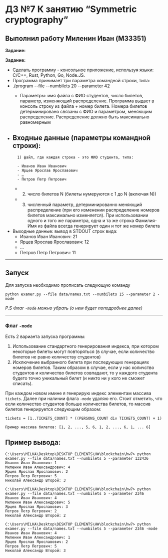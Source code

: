 # ДЗ №7 К занятию “Symmetric cryptography”

## Выполнил работу Миленин Иван (M33351)

**Задание:**

**Задание:**

- Сделать программу - консольное приложение, используя языки: С/C++, Rust, Python, Go, Node.JS.
- Программа принимает три параметра командной строки, типа:
- ./program --file <filename> --numbilets 20 --parameter 42
    - Параметры: имя файла с ФИО студентов, число билетов, параметр, изменяющий распределение. Программа выдает в
      консоль строку из файла + номер билета. Номера билетов детерминировано связаны с ФИО и параметром, меняющим
      распределение. Распределение должно быть максимально равномерным
- Входные данные (параметры командной строки):
  -
        1) файл, где каждая строка - это ФИО студента, типа:

        - Иванов Иван Иванович
        - Ярцев Ярослав Ярославович
        - …
        - Петров Петр Петрович
    -
        2) число билетов N (билеты нумеруются с 1 до N (включая N))
    -
        3) численный параметр, детерминированно меняющий распределение (при его изменении распределение номеров билетов
           максимально изменяется). При использовании одного и того же параметра, одна и та же строка Фамилия-Имя из
           файла всегда генерирует один и тот же номер билета
- Выходные данные: вывод в STDOUT строк вида:
    - Иванов Иван Иванович: 21
    - Ярцев Ярослав Ярославович: 12
    - …
    - Петров Петр Петрович: 11

___________________

## Запуск

Для запуска необходимо прописать следующую команду

```
python examer.py --file data/names.txt --numbilets 15 --parameter 2 -mode
```

_P.S Флаг `-mode` можно убрать (о нем будет поподробнее далее)_

___________________

### Флаг `-mode`

Есть 2 варианта запуска программы:

1) Использование стандартного генерирования индекса, при котором некоторые билеты могут повторяться (в случае, если
   количество билетов не равно количеству студентов)
2) Исключение выбранного билета при последующих генерациях номеров билетов. Таким образом в случае, если у нас количство
   студентов и количество билетов совпадают, то у каждого студента будето точно уникальный билет (и никто ни у кого не
   сможет списать).

При каждом новом имине я генерирую индекс элементам массива `tickets`. Далее при наличии флага `-mode` удаляю его. Стоит
отметить, что если количество студентов больше количества билетов, то массив билетов генерируется следующим образом:

```
tickets = [1..TICKETS_COUNT] * ((PERSONS_COUNT div TICKETS_COUNT) + 1)

Пример массива билетов: [1, 2, ..., 5, 6, 1, 2, ..., 6, 1, ... 6]
```

## Пример вывода:

```
C:\Users\MILKA\Desktop\DESKTOP_ELEMENTS\HW\blockchain\hw7> python examer.py --file data/names.txt --numbilets 5 --parameter 132436
Иванов Иван Иванович: 1
Миленин Иван Александрович: 4
Ярцев Ярослав Ярославович: 2
Петров Петр Петрович: 5
Николай Александр Второй: 3
```

```
C:\Users\MILKA\Desktop\DESKTOP_ELEMENTS\HW\blockchain\hw7> python examer.py --file data/names.txt --numbilets 5 --parameter 2346 
Иванов Иван Иванович: 4    
Миленин Иван Александрович: 5
Ярцев Ярослав Ярославович: 3
Петров Петр Петрович: 2
Николай Александр Второй: 2
```

```
C:\Users\MILKA\Desktop\DESKTOP_ELEMENTS\HW\blockchain\hw7> python examer.py --file data/names.txt --numbilets 5 --parameter 2346 -mode
Иванов Иван Иванович: 4    
Миленин Иван Александрович: 1
Ярцев Ярослав Ярославович: 2
Петров Петр Петрович: 5
Николай Александр Второй: 3
```

